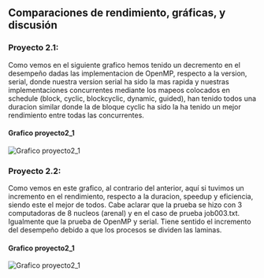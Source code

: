 ## Comparaciones de rendimiento, gráficas, y discusión

### Proyecto 2.1:
Como vemos en el siguiente grafico hemos tenido un decremento en el desempeño dadas las implementacion de OpenMP, respecto a la version, serial, donde nuestra version serial ha sido la mas rapida y nuestras implementaciones concurrentes mediante los mapeos colocados en schedule (block, cyclic, blockcyclic, dynamic, guided), han tenido todos una duracion similar donde la de bloque cyclic ha sido la ha tenido un mejor rendimiento entre todas las concurrentes.
#### Grafico proyecto2_1
![Grafico proyecto2_1](https://git.ucr.ac.cr/ADRIAN.HUTT/proyecto0117-gollo/-/raw/main/heat_transfer/report/RendimientoProy2_1.PNG)

### Proyecto 2.2:
Como vemos en este grafico, al contrario del anterior, aquí si tuvimos un incremento en el rendimiento, respecto a la duracion, speedup y eficiencia, siendo este el mejor de todos. Cabe aclarar que la prueba se hizo con 3 computadoras de 8 nucleos (arenal) y en el caso de prueba job003.txt. Igualmente que la prueba de OpenMP y serial. Tiene sentido el incremento del desempeño debido a que los procesos se dividen las laminas.

#### Grafico proyecto2_1
![Grafico proyecto2_1](https://git.ucr.ac.cr/ADRIAN.HUTT/proyecto0117-gollo/-/raw/main/heat_transfer/report/RendimientoProy2_2.PNG)
